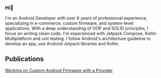 ### Hi👋
I'm an Android Developer with over 6 years of professional experience, specializing in e-commerce, custom firmware, and system-level applications. With a deep understanding of OOP and SOLID principles, I focus on writing clean code. I'm experienced with Jetpack Compose, Kotlin Multiplatform and unit testing. I follow Android's architecture guideline to develop an app, use Android Jetpack libraries and Kotlin.

## Publications
[Working on Custom Android Firmware with a Provider](https://medium.com/@uyelikanil/working-on-custom-android-firmware-with-a-provider-fab13b2d8948)

<!--
**uyelikanil/uyelikanil** is a ✨ _special_ ✨ repository because its `README.md` (this file) appears on your GitHub profile.

Here are some ideas to get you started:

- 🔭 I’m currently working on ...
- 🌱 I’m currently learning ...
- 👯 I’m looking to collaborate on ...
- 🤔 I’m looking for help with ...
- 💬 Ask me about ...
- 📫 How to reach me: ...
- 😄 Pronouns: ...
- ⚡ Fun fact: ...
-->
